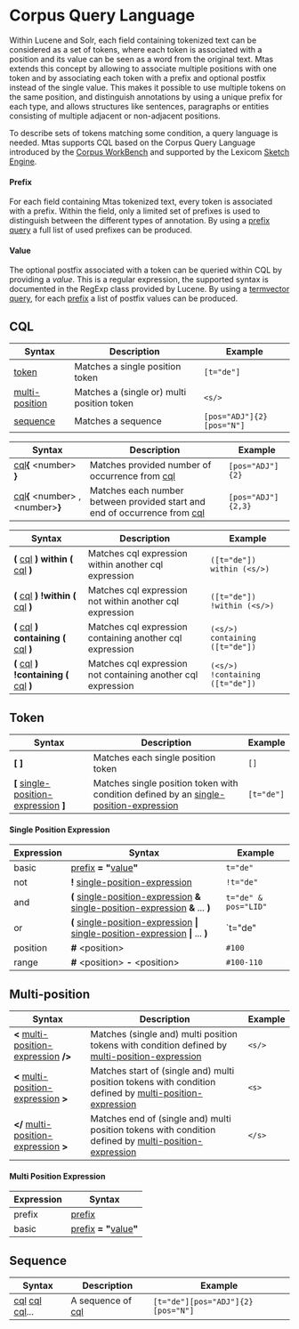 # Corpus Query Language

Within Lucene and Solr, each field containing tokenized text can be considered as a set of tokens, where each token is associated with a position and its value can be seen as a word from the original text. Mtas extends this concept by allowing to associate multiple positions with one token and by associating each token with a prefix and optional postfix instead of the single value. This makes it possible to use multiple tokens on the same position, and distinguish annotations by using a unique prefix for each type, and allows structures like sentences, paragraphs or entities consisting of multiple adjacent or non-adjacent positions.

To describe sets of tokens matching some condition, a query language is needed. Mtas supports CQL based on the Corpus Query Language introduced by the [Corpus WorkBench](http://cwb.sourceforge.net/files/CQP_Tutorial/) and supported by the Lexicom [Sketch Engine](http://www.sketchengine.co.uk/documentation/wiki/SkE/CorpusQuerying).

<a name="prefix"></a>

#### Prefix

For each field containing Mtas tokenized text, every token is associated with a prefix. Within the field, only a limited set of prefixes is used to distinguish between the different types of annotation. By using a [prefix query](search_query_prefix.html) a full list of used prefixes can be produced.

<a name="value"></a>

#### Value

The optional postfix associated with a token can be queried within CQL by providing a *value*. This is a regular expression, the supported syntax is documented in the RegExp class provided by Lucene. By using a [termvector query](search_query_termvector.html), for each [prefix](#prefix) a list of postfix values can be produced. 

<a name="#cql"></a>

## CQL

| Syntax                                | Description                      | Example      |
|---------------------------------------|----------------------------------|--------------|
| [token](#token)                       | Matches a single position token  | `[t="de"]` |
| [multi-position](#multi-position)     | Matches a (single or) multi position token   | `<s/>`       |
| [sequence](#sequence)                 | Matches a sequence               | `[pos="ADJ"]{2}[pos="N"]` |

| Syntax                                | Description                      | Example      |
|---------------------------------------|----------------------------------|--------------|
| [cql](#cql)**{** \<number\> **}**     | Matches provided number of occurrence from [cql](#cql)| `[pos="ADJ"]{2}` |
| [cql](#cql)**{** \<number\> , \<number\>**}** | Matches each number between provided start and end of occurrence from [cql](#cql)| `[pos="ADJ"]{2,3}` |



| Syntax                                | Description                                     | Example |
|---------------------------------------|-------------------------------------------------|---------|
| **\(** [cql](#cql) **\) within \(** [cql](#cql) **\)**  | Matches cql expression within another cql expression   | `([t="de"]) within (<s/>)` |
| **\(** [cql](#cql) **\) !within \(** [cql](#cql) **\)**  | Matches cql expression not within another cql expression   | `([t="de"]) !within (<s/>)` |
| **\(** [cql](#cql) **\) containing \(** [cql](#cql) **\)**  | Matches cql expression containing another cql expression   | `(<s/>) containing ([t="de"])` |
| **\(** [cql](#cql) **\) !containing \(** [cql](#cql) **\)**  | Matches cql expression not containing another cql expression   | `(<s/>) !containing ([t="de"])` |

<a name="#token"></a>

## Token

| Syntax                              | Description                                     | Example |
|-------------------------------------|-------------------------------------------------|---------|
| **\[ \]**                               | Matches each single position token | `[]` |
| **\[** [single-position-expression](#single-position-expression) **\]**  | Matches single position token with condition defined by an [single-position-expression](#single-position-expression)   | `[t="de"]` |

<a name="single-position-expression"></a>

#### Single Position Expression

| Expression  | Syntax                                      | Example |
|-------------|---------------------------------------------|---------|
| basic       | [prefix](#prefix) **= \"**[value](#value)**\"** | `t="de"`
| not         | **\!** [single-position-expression](#single-position-expression) | `!t="de"` |
| and         | **\(** [single-position-expression](#single-position-expression) **\&** [single-position-expression](#single-position-expression) **\&** ... **\)** | `t="de" & pos="LID"`|
| or          | **\(** [single-position-expression](#single-position-expression) **\|** [single-position-expression](#single-position-expression) **\|** ... **\)** | `t="de" | t="het"` |
| position    | **\#** \<position\> | `#100` |
| range       | **\#** \<position\> **-** \<position\>   | `#100-110` |


<a name="#multi-position"></a>

## Multi-position

| Syntax                              | Description                                     | Example |
|-------------------------------------|-------------------------------------------------|---------|
| **\<** [multi-position-expression](#multi-position-expression) **/\>**  | Matches (single and) multi position tokens with condition defined by [multi-position-expression](#multi-position-expression)   | `<s/>` |
| **\<** [multi-position-expression](#multi-position-expression) **\>**  | Matches start of (single and) multi position tokens with condition defined by [multi-position-expression](#multi-position-expression)   | `<s>` |
| **\</** [multi-position-expression](#multi-position-expression) **\>**  | Matches end of (single and) multi position tokens with condition defined by [multi-position-expression](#multi-position-expression)   | `</s>` |


<a name="multi-position-expression"></a>

#### Multi Position Expression

| Expression  | Syntax                                            |
|-------------|---------------------------------------------------|
| prefix      | [prefix](#prefix)                                 |
| basic       | [prefix](#prefix) **= \"**[value](#value)**\"** |


<a name="#sequence"></a>

## Sequence

| Syntax                                | Description                      | Example      |
|---------------------------------------|----------------------------------|--------------|
| [cql](#cql)  [cql](#cql)  [cql](#cql)... | A sequence of [cql](#cql)  | `[t="de"][pos="ADJ"]{2}[pos="N"]` |

